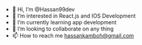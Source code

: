 - 👋 Hi, I’m @Hassan99dev
- 👀 I’m interested in React.js and IOS Development
- 🌱 I’m currently learning app development
- 💞️ I’m looking to collaborate on any thing
- 📫 How to reach me hassankamboh@gmail.com

<!---
Hassan99dev/Hassan99dev is a ✨ special ✨ repository because its `README.md` (this file) appears on your GitHub profile.
You can click the Preview link to take a look at your changes.
--->
